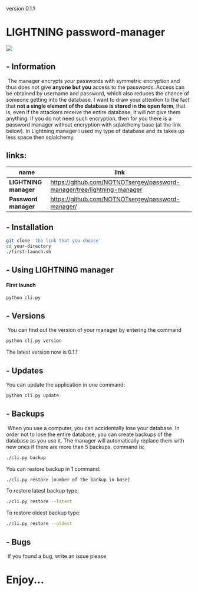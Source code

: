 version 0.1.1
# LIGHTNING password-manager

![](https://external-content.duckduckgo.com/iu/?u=https%3A%2F%2Fwallup.net%2Fwp-content%2Fuploads%2F2019%2F09%2F953236-lightning-storm-rain-clouds-sky-nature-thunderstorm.jpg&f=1&nofb=1)

## - Information

​	The manager encrypts your passwords with symmetric encryption and thus does not give **anyone but you** access to the passwords. Access can be obtained by username and password, which also reduces the chance of someone getting into the database. I want to draw your attention to the fact that **not a single element of the database is stored in the open form**, that is, even if the attackers receive the entire database, it will not give them anything. If you do not need such encryption, then for you there is a password manager without encryption with sqlalchemy base (at the link below). In Lightning manager i used my type of database and its takes up less space then sqlalchemy. 



## links:

| name                  | link                                                         |
| --------------------- | ------------------------------------------------------------ |
| **LIGHTNING manager** | https://github.com/NOTNOTsergey/password-manager/tree/lightning-manager |
| **Password manager**  | https://github.com/NOTNOTsergey/password-manager/ |

## - Installation

```bash
git clone 'the link that you choose'
cd your-directory
./first-launch.sh
```

## - Using LIGHTNING manager

#### First launch

```bash
python cli.py 
```

## - Versions

​		You can find out the version of your manager by entering the command

```bash
python cli.py version
```

The latest version now is 0.1.1

## - Updates
You can update the application in one command:

```bash
python cli.py update
```

## - Backups
​	When you use a computer, you can accidentally lose your database. In order not to lose the entire database, you can create backups of the database as you use it. The manager will automatically replace them with new ones if there are more than 5 backups.
command is:

```bash
./cli.py backup
```
You can restore backup in 1 command:

```bash
./cli.py restore [number of the backup in base]
```
To restore latest backup type:
```bash
./cli.py restore --latest
```
To restore oldest backup type:
```bash
./cli.py restore --oldest
```

## - Bugs
​	If you found a bug, write an issue please

# Enjoy...



